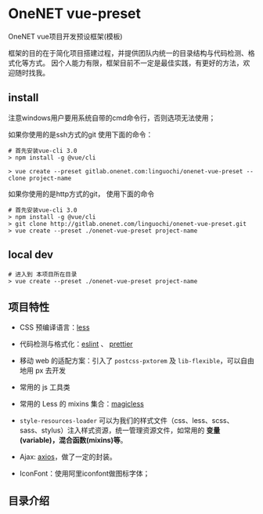 # OneNET vue-preset
OneNET vue项目开发预设框架(模板)

框架的目的在于简化项目搭建过程，并提供团队内统一的目录结构与代码检测、格式化等方式。
因个人能力有限，框架目前不一定是最佳实践，有更好的方法，欢迎随时找我。

## install
注意windows用户要用系统自带的cmd命令行，否则选项无法使用；

如果你使用的是ssh方式的git 使用下面的命令： 
```
# 首先安装vue-cli 3.0
> npm install -g @vue/cli

> vue create --preset gitlab.onenet.com:linguochi/onenet-vue-preset --clone project-name
```


如果你使用的是http方式的git， 使用下面的命令

```
# 首先安装vue-cli 3.0
> npm install -g @vue/cli
> git clone http://gitlab.onenet.com/linguochi/onenet-vue-preset.git
> vue create --preset ./onenet-vue-preset project-name
```


## local dev

```
# 进入到 本项目所在目录
> vue create --preset ./onenet-vue-preset project-name
```

## 项目特性

- CSS 预编译语言：[less](http://lesscss.org/)

- 代码检测与格式化：[eslint](https://eslint.org/) 、 [prettier](https://prettier.io/)

- 移动 web 的适配方案：引入了 `postcss-pxtorem` 及 `lib-flexible`，可以自由地用 px 去开发

- 常用的 js 工具类

- 常用的 Less 的 mixins 集合：[magicless](https://github.com/cklwblove/magicless)

- `style-resources-loader` 可以为我们的样式文件（css、less、scss、sass、stylus）注入样式资源，统一管理资源文件，如常用的 **变量(variable)，混合函数(mixins)等**。

- Ajax: [axios](https://github.com/axios/axios)，做了一定的封装。

- IconFont：使用阿里iconfont做图标字体；

## 目录介绍
